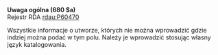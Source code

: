 **Uwaga ogólna (680 $a)**  
Rejestr RDA [rdau:P60470](http://www.rdaregistry.info/Elements/u/#P60470)

Wszystkie informacje o utworze, których nie można wprowadzić gdzie indziej można podać w tym polu. Należy je wprowadzić stosując własny język katalogowania.